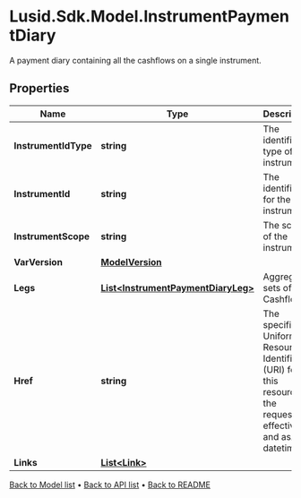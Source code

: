 # Lusid.Sdk.Model.InstrumentPaymentDiary
A payment diary containing all the cashflows on a single instrument.

## Properties

Name | Type | Description | Notes
------------ | ------------- | ------------- | -------------
**InstrumentIdType** | **string** | The identifier type of the instrument. | [optional] 
**InstrumentId** | **string** | The identifier for the instrument. | [optional] 
**InstrumentScope** | **string** | The scope of the instrument. | [optional] 
**VarVersion** | [**ModelVersion**](ModelVersion.md) |  | [optional] 
**Legs** | [**List&lt;InstrumentPaymentDiaryLeg&gt;**](InstrumentPaymentDiaryLeg.md) | Aggregated sets of Cashflows. | [optional] 
**Href** | **string** | The specific Uniform Resource Identifier (URI) for this resource at the requested effective and asAt datetime. | [optional] 
**Links** | [**List&lt;Link&gt;**](Link.md) |  | [optional] 

[Back to Model list](../README.md#documentation-for-models) &#8226; [Back to API list](../README.md#documentation-for-api-endpoints) &#8226; [Back to README](../README.md)

